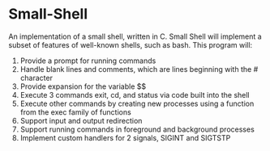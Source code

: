 # Small-Shell
An implementation of a small shell, written in C.
Small Shell will implement a subset of features of well-known shells, such as bash. This program will:

1. Provide a prompt for running commands <br />
2. Handle blank lines and comments, which are lines beginning with the # character <br />
3. Provide expansion for the variable $$ <br />
4. Execute 3 commands exit, cd, and status via code built into the shell <br />
5. Execute other commands by creating new processes using a function from the exec family of functions <br />
6. Support input and output redirection <br />
7. Support running commands in foreground and background processes <br />
8. Implement custom handlers for 2 signals, SIGINT and SIGTSTP 
